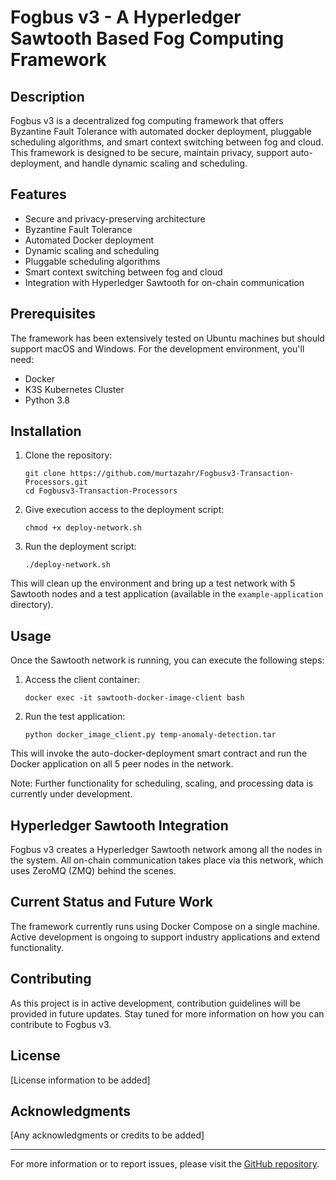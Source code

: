 # Fogbus v3 - A Hyperledger Sawtooth Based Fog Computing Framework

## Description

Fogbus v3 is a decentralized fog computing framework that offers Byzantine Fault Tolerance with automated docker deployment, pluggable scheduling algorithms, and smart context switching between fog and cloud. This framework is designed to be secure, maintain privacy, support auto-deployment, and handle dynamic scaling and scheduling.

## Features

- Secure and privacy-preserving architecture
- Byzantine Fault Tolerance
- Automated Docker deployment
- Dynamic scaling and scheduling
- Pluggable scheduling algorithms
- Smart context switching between fog and cloud
- Integration with Hyperledger Sawtooth for on-chain communication

## Prerequisites

The framework has been extensively tested on Ubuntu machines but should support macOS and Windows. For the development environment, you'll need:

- Docker
- K3S Kubernetes Cluster
- Python 3.8

## Installation

1. Clone the repository:
   ```
   git clone https://github.com/murtazahr/Fogbusv3-Transaction-Processors.git
   cd Fogbusv3-Transaction-Processors
   ```

2. Give execution access to the deployment script:
   ```
   chmod +x deploy-network.sh
   ```

3. Run the deployment script:
   ```
   ./deploy-network.sh
   ```

This will clean up the environment and bring up a test network with 5 Sawtooth nodes and a test application (available in the `example-application` directory).

## Usage

Once the Sawtooth network is running, you can execute the following steps:

1. Access the client container:
   ```
   docker exec -it sawtooth-docker-image-client bash
   ```

2. Run the test application:
   ```
   python docker_image_client.py temp-anomaly-detection.tar
   ```

This will invoke the auto-docker-deployment smart contract and run the Docker application on all 5 peer nodes in the network.

Note: Further functionality for scheduling, scaling, and processing data is currently under development.

## Hyperledger Sawtooth Integration

Fogbus v3 creates a Hyperledger Sawtooth network among all the nodes in the system. All on-chain communication takes place via this network, which uses ZeroMQ (ZMQ) behind the scenes.

## Current Status and Future Work

The framework currently runs using Docker Compose on a single machine. Active development is ongoing to support industry applications and extend functionality.

## Contributing

As this project is in active development, contribution guidelines will be provided in future updates. Stay tuned for more information on how you can contribute to Fogbus v3.

## License

[License information to be added]

## Acknowledgments

[Any acknowledgments or credits to be added]

---

For more information or to report issues, please visit the [GitHub repository](https://github.com/murtazahr/Fogbusv3-Transaction-Processors).
